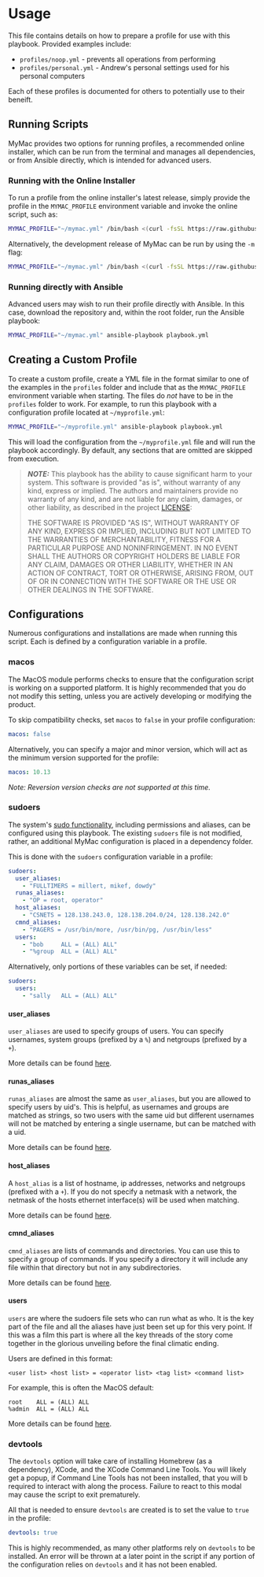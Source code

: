 # Usage

This file contains details on how to prepare a profile for use with this playbook.  Provided examples include:

* `profiles/noop.yml` - prevents all operations from performing
* `profiles/personal.yml` - Andrew's personal settings used for his personal computers

Each of these profiles is documented for others to potentially use to their beneift.

## Running Scripts

MyMac provides two options for running profiles, a recommended online installer, which can be run from the terminal
and manages all dependencies, or from Ansible directly, which is intended for advanced users.

### Running with the Online Installer

To run a profile from the online installer's latest release, simply provide the profile in the `MYMAC_PROFILE`
environment variable and invoke the online script, such as:

```bash
MYMAC_PROFILE="~/mymac.yml" /bin/bash <(curl -fsSL https://raw.githubusercontent.com/andrewvaughan/mymac/master/install)
```

Alternatively, the development release of MyMac can be run by using the `-m` flag:

```bash
MYMAC_PROFILE="~/mymac.yml" /bin/bash <(curl -fsSL https://raw.githubusercontent.com/andrewvaughan/mymac/master/install) -m
```

### Running directly with Ansible

Advanced users may wish to run their profile directly with Ansible.  In this case, download the repository and, within
the root folder, run the Ansible playbook:

```bash
MYMAC_PROFILE="~/mymac.yml" ansible-playbook playbook.yml
```

## Creating a Custom Profile

To create a custom profile, create a YML file in the format similar to one of the examples in the `profiles` folder
and include that as the `MYMAC_PROFILE` environment variable when starting.  The files do _not_ have to be in the
`profiles` folder to work.  For example, to run this playbook with a configuration profile located at
`~/myprofile.yml`:

```bash
MYMAC_PROFILE="~/myprofile.yml" ansible-playbook playbook.yml
```

This will load the configuration from the `~/myprofile.yml` file and will run the playbook accordingly.  By default,
any sections that are omitted are skipped from execution.

> ***NOTE:*** This playbook has the ability to cause significant harm to your system.  This software is provided "as
> is", without warranty of any kind, express or implied.  The authors and maintainers provide no warranty of any kind,
> and are not liable for any claim, damages, or other liability, as described in the project [LICENSE](LICENSE):
>
> THE SOFTWARE IS PROVIDED "AS IS", WITHOUT WARRANTY OF ANY KIND, EXPRESS OR IMPLIED, INCLUDING BUT NOT LIMITED TO THE
> WARRANTIES OF MERCHANTABILITY, FITNESS FOR A PARTICULAR PURPOSE AND NONINFRINGEMENT. IN NO EVENT SHALL THE AUTHORS OR
> COPYRIGHT HOLDERS BE LIABLE FOR ANY CLAIM, DAMAGES OR OTHER LIABILITY, WHETHER IN AN ACTION OF CONTRACT, TORT OR
> OTHERWISE, ARISING FROM, OUT OF OR IN CONNECTION WITH THE SOFTWARE OR THE USE OR OTHER DEALINGS IN THE SOFTWARE.

## Configurations

Numerous configurations and installations are made when running this script.  Each is defined by a configuration
variable in a profile.

### macos

The MacOS module performs checks to ensure that the configuration script is working on a supported platform.  It is
highly recommended that you do not modify this setting, unless you are actively developing or modifying the product.

To skip compatibility checks, set `macos` to `false` in your profile configuration:

```yml
macos: false
```

Alternatively, you can specify a major and minor version, which will act as the minimum version supported for the
profile:

```yml
macos: 10.13
```

_Note: Reversion version checks are not supported at this time._

### sudoers

The system's [sudo functionality][apple-sudo], including permissions and aliases, can be configured using this
playbook.  The existing `sudoers` file is not modified, rather, an additional MyMac configuration is placed in a
dependency folder.

This is done with the `sudoers` configuration variable in a profile:

```yml
sudoers:
  user_aliases:
    - "FULLTIMERS = millert, mikef, dowdy"
  runas_aliases:
    - "OP = root, operator"
  host_aliases:
    - "CSNETS = 128.138.243.0, 128.138.204.0/24, 128.138.242.0"
  cmnd_aliases:
    - "PAGERS = /usr/bin/more, /usr/bin/pg, /usr/bin/less"
  users:
    - "bob     ALL = (ALL) ALL"
    - "%group  ALL = (ALL) ALL"
```

Alternatively, only portions of these variables can be set, if needed:

```yml
sudoers:
  users:
    - "sally   ALL = (ALL) ALL"
```

#### user_aliases

`user_aliases` are used to specify groups of users. You can specify usernames, system groups (prefixed by a `%`) and
netgroups (prefixed by a `+`).

More details can be found [here](https://help.ubuntu.com/community/Sudoers#User_Aliases).

#### runas_aliases

`runas_aliases` are almost the same as `user_aliases`, but you are allowed to specify users by uid's. This is helpful,
as usernames and groups are matched as strings, so two users with the same uid but different usernames will not be
matched by entering a single username, but can be matched with a uid.

More details can be found [here](https://help.ubuntu.com/community/Sudoers#Runas_Aliases).

#### host_aliases

A `host_alias` is a list of hostname, ip addresses, networks and netgroups (prefixed with a `+`). If you do not
specify a netmask with a network, the netmask of the hosts ethernet interface(s) will be used when matching.

More details can be found [here](https://help.ubuntu.com/community/Sudoers#Host_Aliases).

#### cmnd_aliases

`cmnd_aliases` are lists of commands and directories. You can use this to specify a group of commands. If you
specify a directory it will include any file within that directory but not in any subdirectories.

More details can be found [here](https://help.ubuntu.com/community/Sudoers#Command_Aliases).

#### users

`users` are where the sudoers file sets who can run what as who. It is the key part of the file and all the aliases
have just been set up for this very point. If this was a film this part is where all the key threads of the story come
together in the glorious unveiling before the final climatic ending.

Users are defined in this format:

```
<user list> <host list> = <operator list> <tag list> <command list>
```

For example, this is often the MacOS default:

```
root    ALL = (ALL) ALL
%admin  ALL = (ALL) ALL
```

More details can be found [here](https://help.ubuntu.com/community/Sudoers#User_Specifications).

### devtools

The `devtools` option will take care of installing Homebrew (as a dependency), XCode, and the XCode Command Line
Tools.  You will likely get a popup, if Command Line Tools has not been installed, that you will b required to
interact with along the process.  Failure to react to this modal may cause the script to exit prematurely.

All that is needed to ensure `devtools` are created is to set the value to `true` in the profile:

```yaml
devtools: true
```

This is highly recommended, as many other platforms rely on `devtools` to be installed.  An error will be thrown at a
later point in the script if any portion of the configuration relies on `devtools` and it has not been enabled.



[apple-sudo]:   https://developer.apple.com/legacy/library/documentation/Darwin/Reference/ManPages/man8/sudo.8.html
